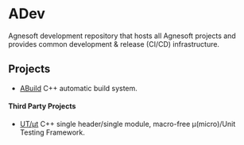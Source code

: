 # ADev

Agnesoft development repository that hosts all Agnesoft projects and provides common development & release (CI/CD) infrastructure.

## Projects

- [ABuild](projects/abuild/README.md) C++ automatic build system.

#### Third Party Projects

- [UT/μt](projects/ut/README.md) C++ single header/single module, macro-free μ(micro)/Unit Testing Framework.
